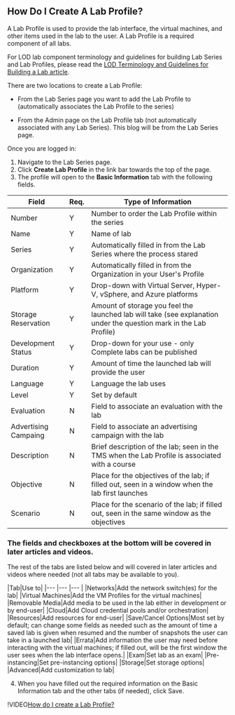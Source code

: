 ## How Do I Create A Lab Profile?

A Lab Profile is used to provide the lab interface, the virtual machines, and other items used in the lab to the user. A Lab Profile is a required component of all labs.

For LOD lab component terminology and guidelines for building Lab Series and Lab Profiles, please read the [LOD Terminology and Guidelines for Building a Lab article](lod-terminology-and-guidelines-for-building-a-lab.md).

There are two locations to create a Lab Profile: 

- From the Lab Series page you want to add the Lab Profile to (automatically associates the Lab Profile to the series) 

- From the Admin page on the Lab Profile tab (not automatically associated with any Lab Series). This blog will be from the Lab Series page.

Once you are logged in:
1. Navigate to the Lab Series page.
1. Click **Create Lab Profile** in the link bar towards the top of the page. 
1. The profile will open to the **Basic Information** tab with the following fields.

|Field|Req.|Type of Information|
|--- |--- |--- |
|Number|Y|Number to order the Lab Profile within the series|
|Name|Y|Name of lab|
|Series|Y|Automatically filled in from the Lab Series where the process stared|
|Organization|Y|Automatically filled in from the Organization in your User's Profile|
|Platform|Y|Drop-down with Virtual Server, Hyper-V, vSphere, and Azure platforms|
|Storage Reservation|Y|Amount of storage you feel the launched lab will take (see explanation under the question mark in the Lab Profile)|
|Development Status|Y|Drop-down for your use - only Complete labs can be published|
|Duration|Y|Amount of time the launched lab will provide the user|
|Language|Y|Language the lab uses|
|Level|Y|Set by default|
|Evaluation|N|Field to associate an evaluation with the lab|
|Advertising Campaing|N|Field to associate an advertising campaign with the lab|
|Description|N|Brief description of the lab; seen in the TMS when the Lab Profile is associated with a course|
|Objective|N|Place for the objectives of the lab; if filled out, seen in a window when the lab first launches|
|Scenario|N|Place for the scenario of the lab; if filled out, seen in the same window as the objectives|

### The fields and checkboxes at the bottom will be covered in later articles and videos.

The rest of the tabs are listed below and will covered in later articles and videos where needed (not all tabs may be available to you).

|Tab|Use to|
|--- |--- |--- |
|Networks|Add the network switch(es) for the lab|
|Virtual Machines|Add the VM Profiles for the virtual machines|
|Removable Media|Add media to be used in the lab either in development or by end-user|
|Cloud|Add Cloud credential pools and/or orchestration|
|Resources|Add resources for end-user|
|Save/Cancel Options|Most set by default; can change some fields as needed such as the amount of time a saved lab is given when resumed and the number of snapshots the user can take in a launched lab|
|Errata|Add information the user may need before interacting with the virtual machines; if filled out, will be the first window the user sees when the lab interface opens.|
|Exam|Set lab as an exam|
|Pre-instancing|Set pre-instancing options|
|Storage|Set storage options|
|Advanced|Add customization to lab|

4. When you have filled out the required information on the Basic Information tab and the other tabs (if needed), click Save.

!VIDEO[How do I create a Lab Profile?](https://www.youtube.com/watch?v=KzdoZoQgGw0)